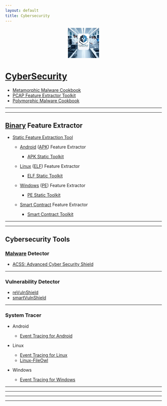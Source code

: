 ```yaml
---
layout: default
title: Cybersecurity
---
```


<p align="center"><a href="https://cyberthreatdefence.com/">
  <img width="20%" src="./assets/ctdl2.jpg" alt="Cyber Threat Defence Lab">
</a></p>


# [Cyber](https://simple.wikipedia.org/wiki/Cybersecurity)[Security](https://en.wikipedia.org/wiki/List_of_cybersecurity_information_technologies)

* [Metamorphic Malware Cookbook](https://github.com/cybersecurity-dev/Metamorphic-Malware-Cookbook)
* [PCAP Feature Extractor Toolkit](https://github.com/cybersecurity-dev/PCAP-Toolkit)
* [Polymorphic Malware Cookbook](https://github.com/cybersecurity-dev/Polymorphic-Malware-Cookbook)

---
---

## [Binary](https://en.wikipedia.org/wiki/Executable) Feature Extractor
* [Static Feature Extraction Tool](https://github.com/cybersecurity-dev/SFET)

  * [Android](https://en.wikipedia.org/wiki/Android_version_history) ([APK](https://en.wikipedia.org/wiki/Apk_(file_format))) Feature Extractor
    * [APK Static Toolkit](https://github.com/cybersecurity-dev/APK-Static-Toolkit)

  * [Linux](https://en.wikipedia.org/wiki/History_of_Linux) ([ELF](https://en.wikipedia.org/wiki/Executable_and_Linkable_Format)) Feature Extractor
    * [ELF Static Toolkit](https://github.com/cybersecurity-dev/ELF-Static-Toolkit)

  * [Windows](https://en.wikipedia.org/wiki/Microsoft_Windows_version_history) ([PE](https://en.wikipedia.org/wiki/Portable_Executable)) Feature Extractor
    * [PE Static Toolkit](https://github.com/cybersecurity-dev/PE-Static-Toolkit)
  * [Smart Contract](https://en.wikipedia.org/wiki/Smart_contract) Feature Extractor
    * [Smart Contract Toolkit](https://github.com/cybersecurity-dev/SmartContract-Toolkit)

---
---

## Cybersecurity Tools

### [Malware](https://en.wikipedia.org/wiki/Malware) Detector
* [ACSS: Advanced Cyber Security Shield](https://github.com/cybersecurity-dev/Advanced-Cyber-Security-Shield)

---

### Vulnerability Detector
* [reVulnShield](https://github.com/cybersecurity-dev/reVulnShield)
* [smartVulnShield](https://github.com/cybersecurity-dev/smartVulnShield)

---

### System Tracer

* Android 
  * [Event Tracing for Android](https://github.com/cybersecurity-dev/AET)

* Linux
  * [Event Tracing for Linux](https://github.com/cybersecurity-dev/LET)
  * [Linux-FileOwl](https://github.com/cybersecurity-dev/Linux-FileOwl)

* Windows
  * [Event Tracing for Windows](https://github.com/cybersecurity-dev/WET)

---
---
---
---
